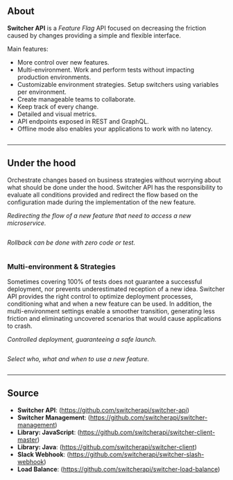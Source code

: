 <img src="https://raw.githubusercontent.com/switcherapi/switcherapi-assets/master/logo/switcherapi_management_grey.png" class="image-style center width-70" alt=""/><p>

## About  
**Switcher API** is a *Feature Flag* API focused on decreasing the friction caused by changes providing a simple and flexible interface.

Main features:
- More control over new features.
- Multi-environment. Work and perform tests without impacting production environments.
- Customizable environment strategies. Setup switchers using variables per environment.
- Create manageable teams to collaborate.
- Keep track of every change.
- Detailed and visual metrics.
- API endpoints exposed in REST and GraphQL.
- Offline mode also enables your applications to work with no latency.

<img src="https://raw.githubusercontent.com/switcherapi/switcherapi-assets/master/docs/SwitcherAPI_connectivity.jpg" class="image-style center" alt=""/>

* * *
 
## Under the hood
Orchestrate changes based on business strategies without worrying about what should be done under the hood. Switcher API has the responsibility to evaluate all conditions provided and redirect the flow based on the configuration made during the implementation of the new feature.

<span class="image-style center">*Redirecting the flow of a new feature that need to access a new microservice.*</span>

<img src="https://raw.githubusercontent.com/switcherapi/switcherapi-assets/master/docs/SwitcherAPI_management-TOGGLE_ON.jpg" class="image-style center" alt=""/><p>

<span class="image-style center">*Rollback can be done with zero code or test.*</span>

<img src="https://raw.githubusercontent.com/switcherapi/switcherapi-assets/master/docs/SwitcherAPI_management-TOGGLE_OFF.jpg" class="image-style center" alt=""/><p>

### Multi-environment & Strategies
Sometimes covering 100% of tests does not guarantee a successful deployment, nor prevents underestimated reception of a new idea. Switcher API provides the right control to optimize deployment processes, conditioning what and when a new feature can be used. In addition, the multi-environment settings enable a smoother transition, generating less friction and eliminating uncovered scenarios that would cause applications to crash.

<span class="image-style center">*Controlled deployment, guaranteeing a safe launch.*</span>

<img src="https://raw.githubusercontent.com/switcherapi/switcherapi-assets/master/docs/SwitcherAPI_management-ENVIRONMENT.jpg" class="image-style center" alt=""/><p>

<span class="image-style center">*Select who, what and when to use a new feature.*</span>

<img src="https://raw.githubusercontent.com/switcherapi/switcherapi-assets/master/docs/SwitcherAPI_management-STRATEGY.jpg" class="image-style center" alt=""/><p>

* * *

## Source
- **Switcher API**: (https://github.com/switcherapi/switcher-api)
- **Switcher Management**: (https://github.com/switcherapi/switcher-management)
- **Library: JavaScript**: (https://github.com/switcherapi/switcher-client-master)
- **Library: Java**: (https://github.com/switcherapi/switcher-client)
- **Slack Webhook**: (https://github.com/switcherapi/switcher-slash-webhook)
- **Load Balance**: (https://github.com/switcherapi/switcher-load-balance)